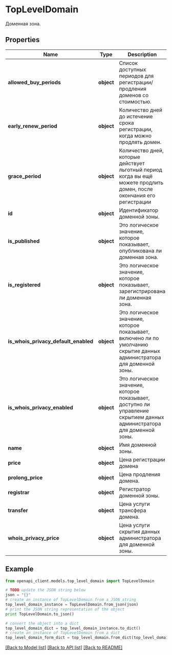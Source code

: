# TopLevelDomain

Доменная зона.

## Properties
Name | Type | Description | Notes
------------ | ------------- | ------------- | -------------
**allowed_buy_periods** | **object** | Список доступных периодов для регистрации/продления доменов со стоимостью. | 
**early_renew_period** | **object** | Количество дней до истечение срока регистрации, когда можно продлять домен. | 
**grace_period** | **object** | Количество дней, которые действует льготный период когда вы ещё можете продлить домен, после окончания его регистрации | 
**id** | **object** | Идентификатор доменной зоны. | 
**is_published** | **object** | Это логическое значение, которое показывает, опубликована ли доменная зона. | 
**is_registered** | **object** | Это логическое значение, которое показывает, зарегистрирована ли доменная зона. | 
**is_whois_privacy_default_enabled** | **object** | Это логическое значение, которое показывает, включено ли по умолчанию скрытие данных администратора для доменной зоны. | 
**is_whois_privacy_enabled** | **object** | Это логическое значение, которое показывает, доступно ли управление скрытием данных администратора для доменной зоны. | 
**name** | **object** | Имя доменной зоны. | 
**price** | **object** | Цена регистрации домена | 
**prolong_price** | **object** | Цена продления домена. | 
**registrar** | **object** | Регистратор доменной зоны. | 
**transfer** | **object** | Цена услуги трансфера домена. | 
**whois_privacy_price** | **object** | Цена услуги скрытия данных администратора для доменной зоны. | 

## Example

```python
from openapi_client.models.top_level_domain import TopLevelDomain

# TODO update the JSON string below
json = "{}"
# create an instance of TopLevelDomain from a JSON string
top_level_domain_instance = TopLevelDomain.from_json(json)
# print the JSON string representation of the object
print TopLevelDomain.to_json()

# convert the object into a dict
top_level_domain_dict = top_level_domain_instance.to_dict()
# create an instance of TopLevelDomain from a dict
top_level_domain_form_dict = top_level_domain.from_dict(top_level_domain_dict)
```
[[Back to Model list]](../README.md#documentation-for-models) [[Back to API list]](../README.md#documentation-for-api-endpoints) [[Back to README]](../README.md)


